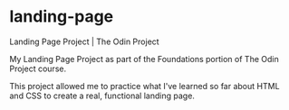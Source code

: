 # landing-page
Landing Page Project | The Odin Project

My Landing Page Project as part of the Foundations portion of The Odin Project course.

This project allowed me to practice what I've learned so far about HTML and CSS to create a real, functional landing page. 
